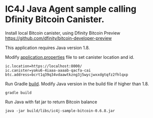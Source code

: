 # IC4J Java Agent sample calling Dfinity Bitcoin Canister.

Install local Bitcoin canister, using Dfinity Bitcoin Preview https://github.com/dfinity/bitcoin-developer-preview

This application requires Java version 1.8.

Modify [application.properties](src/main/resources/application.properties) file to set canister location and id.

```
ic.location=https://localhost:8000/
ic.canister=yaku6-4iaaa-aaaab-qacfa-cai
btc.address=bcrt1q39q34vdaawtkzng3j5wycjwxxdgtqfz2fhlqxp
```

Run Gradle [build](build.gradle). Modify Java version in the build file if higher than 1.8.

```
gradle build
```

Run Java with fat jar to return Bitcoin balance

```
java -jar build/libs/ic4j-sample-bitcoin-0.6.8.jar
```
